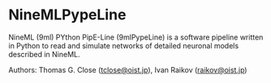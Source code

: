 NineMLPypeLine
========

NineML (9ml) PYthon PipE-Line (9mlPypeLine) is a software pipeline written in Python to read and simulate networks of detailed neuronal models described in NineML.

Authors: Thomas G. Close (tclose@oist.jp), Ivan Raikov (raikov@oist.jp)
